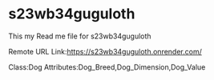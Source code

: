 # s23wb34guguloth
This my Read me file for s23wb34guguloth

Remote URL Link:https://s23wb34guguloth.onrender.com/

Class:Dog
Attributes:Dog_Breed,Dog_Dimension,Dog_Value

